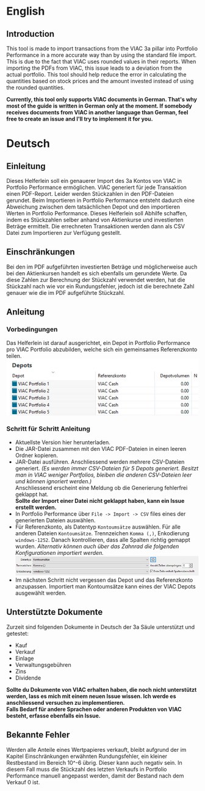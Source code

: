 # English
## Introduction
This tool is made to import transactions from the VIAC 3a pillar into Portfolio Performance in a more accurate way than by using the standard file import.
This is due to the fact that VIAC uses rounded values in their reports. When importing the PDFs from VIAC, this issue leads to a deviation from the actual portfolio.
This tool should help reduce the error in calculating the quantities based on stock prices and the amount invested instead of using the rounded quantities.  
  
**Currently, this tool only supports VIAC documents in German. That's why most of the guide is written in German only at the moment.
If somebody receives documents from VIAC in another language than German, feel free to create an issue and I'll try to implement it for you.**


# Deutsch
## Einleitung

Dieses Helferlein soll ein genauerer Import des 3a Kontos von VIAC in Portfolio Performance ermöglichen.
VIAC generiert für jede Transaktion einen PDF-Report. Leider werden Stückzahlen in den PDF-Dateien gerundet. 
Beim Importieren in Portfolio Performance entsteht dadurch eine Abweichung zwischen dem tatsächlichen Depot und den importieren Werten in Portfolio Performance.
Dieses Helferlein soll Abhilfe schaffen, indem es Stückzahlen selber anhand von Aktienkurse und investierten Beträge ermittelt.
Die errechneten Transaktionen werden dann als CSV Datei zum Importieren zur Verfügung gestellt.

## Einschränkungen
Bei den im PDF aufgeführten investierten Beträge und möglicherweise auch bei den Aktienkursen handelt es sich ebenfalls um gerundete Werte. 
Da diese Zahlen zur Berechnung der Stückzahl verwendet werden, hat die Stückzahl nach wie vor ein Rundungsfehler, jedoch ist die berechnete Zahl genauer wie die im PDF aufgeführte Stückzahl.

## Anleitung
### Vorbedingungen
Das Helferlein ist darauf ausgerichtet, ein Depot in Portfolio Performance pro VIAC Portfolio abzubilden, welche sich ein gemeinsames Referenzkonto teilen.  
![Portfolio Performance Depot Example](/docs/PP_example.jpg)

### Schritt für Schritt Anleitung
- Aktuellste Version hier herunterladen.
- Die JAR-Datei zusammen mit den VIAC PDF-Dateien in einen leeren Ordner kopieren.
- JAR-Datei ausführen. Anschliessend werden mehrere CSV-Dateien generiert. _(Es werden immer CSV-Dateien für 5 Depots generiert. Besitzt man in VIAC weniger Portfolios, bleiben die anderen CSV-Dateien leer und können ignoriert werden.)_  
Anschliessend erscheint eine Meldung ob die Generierung fehlerfrei geklappt hat.  
**Sollte der Import einer Datei nicht geklappt haben, kann ein Issue erstellt werden.**
- In Portfolio Performance über `File -> Import -> CSV` files eines der generierten Dateien auswählen.
- Für Referenzkonto, als Datentyp `Kontoumsätze` auswählen. Für alle anderen Dateien `Kontoumsätze`. Trennzeichen `Komma (,)`, Enkodierung `windows-1252`. Danach kontrollieren, dass alle Spalten richtig gemappt wurden. _Alternativ können auch über das Zahnrad die folgenden Konfigurationen importiert werden._
![Portfolio Performance Import Settings](/docs/ImportSettings.jpg)
- Im nächsten Schritt nicht vergessen das Depot und das Referenzkonto anzupassen. Importiert man Kontoumsätze kann eines der VIAC Depots ausgewählt werden.

## Unterstützte Dokumente
Zurzeit sind folgenden Dokumente in Deutsch der 3a Säule unterstützt und getestet:
- Kauf
- Verkauf
- Einlage
- Verwaltungsgebühren
- Zins
- Dividende  
  
**Sollte du Dokumente von VIAC erhalten haben, die noch nicht unterstützt werden, lass es mich mit einem neuen Issue wissen. Ich werde es anschliessend versuchen zu implementieren.  
Falls Bedarf für andere Sprachen oder anderen Produkten von VIAC besteht, erfasse ebenfalls ein Issue.**


## Bekannte Fehler
Werden alle Anteile eines Wertpapieres verkauft, bleibt aufgrund der im Kapitel Einschränkungen erwähnten Rundungsfehler, ein kleiner Restbestand im Bereich 10^-6 übrig. 
Dieser kann auch negativ sein. In diesem Fall muss die Stückzahl des letzten Verkaufs in Portfolio Performance manuell angepasst werden, damit der Bestand nach dem Verkauf 0 ist.
